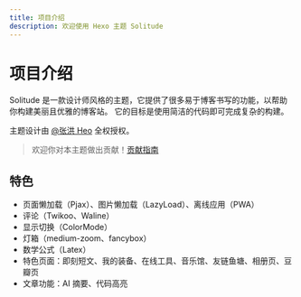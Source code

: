 ```yaml
---
title: 项目介绍
description: 欢迎使用 Hexo 主题 Solitude
---
```


# 项目介绍

Solitude 是一款设计师风格的主题，它提供了很多易于博客书写的功能，以帮助你构建美丽且优雅的博客站。
它的目标是使用简洁的代码即可完成复杂的构建。

主题设计由 [@张洪 Heo](https://github.com/zhheo) 全权授权。

> 欢迎你对本主题做出贡献！[贡献指南](https://github.com/everfu/hexo-theme-solitude/blob/main/CONTRIBUTING.md)

## 特色

- 页面懒加载（Pjax）、图片懒加载（LazyLoad）、离线应用（PWA）
- 评论（Twikoo、Waline）
- 显示切换（ColorMode）
- 灯箱（medium-zoom、fancybox）
- 数学公式（Latex）
- 特色页面：即刻短文、我的装备、在线工具、音乐馆、友链鱼塘、相册页、豆瓣页
- 文章功能：AI 摘要、代码高亮
